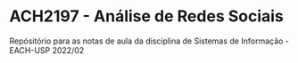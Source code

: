 # ACH2197 - Análise de Redes Sociais

Repósitório para as notas de aula da disciplina de Sistemas de Informação - EACH-USP 2022/02
